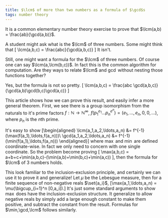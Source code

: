 ```yaml
---
title: $\lcm$ of more than two numbers as a formula of $\gcd$s
tags: number theory
---
```


It is a common elementary number theory exercise to prove that $\lcm(a,b) = \frac{ab}{\gcd(a,b)}$.

A student might ask what is the $\lcm$ of three numbers. Some might think that
\[
\lcm(a,b,c) = \frac{abc}{\gcd(a,b,c)}
\]
It isn't. 

Still, one might want a formula for the $\lcm$ of three numbers. Of course one can say $\lcm(a,\lcm(b,c))$. In fact this is the common algorithm for computation. Are they ways to relate $\lcm$ and $\gcd$ without nesting those functions together?

Yes, but the formula is not so pretty.
\[
\lcm(a,b,c) = \frac{abc \gcd(a,b,c)}{\gcd(a,b)\gcd(b,c)\gcd(a,c)}
\]

This article shows how we can prove this result, and easily infer a more general theorem.
First, we see there is a group isomorphism from the naturals to it's prime factors $f:\mathbb{N} \to \mathbb{N}^\infty$, $f(p_1^{e_1} \ldots p_n^{e^n}) = (e_1,\ldots,e_n,0,0,\ldots)$, where $p_n$ is the $n$th prime.

It's easy to show
\[\begin{aligned}
\lcm(a_1,a_2,\ldots,a_n) &= f^{-1} (\max(f(a_1),\ldots,f(a_n)))\\
\gcd(a_1,a_2,\ldots,a_n) &= f^{-1} (\min(f(a_1),\ldots,f(a_n)))
\end{aligned}\]
where $\max$ and $\min$ are defined coordinate-wise. In fact we only need to concern with one single coordinate. So the problem become proving
\[
\max(a,b,c) = a+b+c+\min(a,b,c)-(\min(a,b)+\min(b,c)+\min(a,c))
\], then the formula for $\lcm$ of 3 numbers holds.

This look familiar to the inclusion-exclusion principle, and certainly we can use it to prove it and generalize! Let $\mu$ be the Lebesgue measure, then for a finite sequence of non-negative reals $\set{a_i}$,
\[\max(a_1,\ldots,a_n) = \mu(\bigcup_{i=1}^n [0,a_i]).\]
It's just some standard arguments to show $\max$ does have the inclusion-exclusion structure. It generalize to allow negative reals by simply add a large enough constant to make them positive, and subtract the constant from the result. Formulas for $\min,\gcd,\lcm$ follows similarly.
